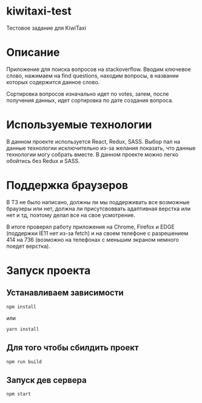# kiwitaxi-test
Тестовое задание для KiwiTaxi

# Описание

Приложение для поиска вопросов на stackoverflow. Вводим ключевое слово, нажимаем на find questions, находим вопросы, в названии которых содержится данное слово.

Сортировка вопросов изначально идет по votes, затем, после получения данных, идет сортировка по дате создания вопроса.

# Используемые технологии

В данном проекте используется React, Redux, SASS. Выбор пал на данные технологии исключительно из-за желания показать, что данные технологии могу собрать вместе. В данном проекте можно легко обойтись без Redux и SASS.

# Поддержка браузеров

В ТЗ не было написано, должны ли мы поддерживать все возможные браузеры или нет, должна ли присутсвоввать адаптивная верстка или нет и тд, поэтому делал все на свое усмотрение.

В итоге проверял работу приложения на Chrome, Firefox и EDGE (поддержки IE11 нет из-за fetch) и на своем телефоне с разрешением 414 на 736 (возможно на телефонах с меньшим экраном немного поедет верстка).

# Запуск проекта

## Устанавливаем зависимости

```
npm install
```

или

```
yarn install
```

## Для того чтобы сбилдить проект

```
npm run build
```

## Запуск дев сервера

```
npm start
```
